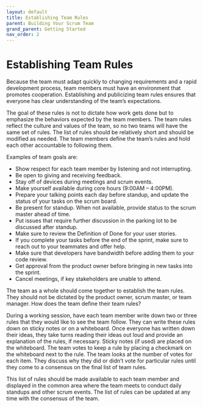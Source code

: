 ```yaml
---
layout: default
title: Establishing Team Rules
parent: Building Your Scrum Team
grand_parent: Getting Started
nav_order: 2
---
```


# Establishing Team Rules

Because the team must adapt quickly to changing requirements and a rapid development process, team members must have an environment that promotes 
cooperation. Establishing and publicizing team rules ensures that everyone has clear understanding of the team’s expectations. 

The goal of these rules is not to dictate how work gets done but to emphasize the behaviors expected by the team members. The team rules reflect the 
culture and values of the team, so no two teams will have the same set of rules. The list of rules should be relatively short and should be modified as 
needed. The team members define the team’s rules and hold each other accountable to following them.

Examples of team goals are:
*	Show respect for each team member by listening and not interrupting.
*	Be open to giving and receiving feedback.
*	Stay off of devices during meetings and scrum events.
*	Make yourself available during core hours (9:00AM – 4:00PM).
*	Prepare your talking points each day before standup, and update the status of your tasks on the scrum board.
*	Be present for standup. When not available, provide status to the scrum master ahead of time.
*	Put issues that require further discussion in the parking lot to be discussed after standup.
*	Make sure to review the Definition of Done for your user stories.
*	If you complete your tasks before the end of the sprint, make sure to reach out to your teammates and offer help.
*	Make sure that developers have bandwidth before adding them to your code review.
*	Get approval from the product owner before bringing in new tasks into the sprint. 
*	Cancel meetings, if key stakeholders are unable to attend.

The team as a whole should come together to establish the team rules. They should not be dictated by the product owner, scrum master, or team manager. 
How does the team define their team rules?

During a working session, have each team member write down two or three rules that they would like to see the team follow. They can write these rules 
down on sticky notes or on a whiteboard. Once everyone has written down their ideas, they take turns reading their ideas out loud and provide an 
explanation of the rules, if necessary. Sticky notes (if used) are placed on the whiteboard. The team votes to keep a rule by placing a checkmark on the 
whiteboard next to the rule. The team looks at the number of votes for each item. They discuss why they did or didn’t vote for particular rules until they 
come to a consensus on the final list of team rules.

This list of rules should be made available to each team member and displayed in the common area where the team meets to conduct daily standups and other 
scrum events. The list of rules can be updated at any time with the consensus of the team.
